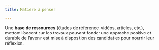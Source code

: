 ```yaml
---
title: Matière à penser

---
```

Une **base de ressources** (études de référence, vidéos, articles, etc.), mettant l’accent sur les travaux pouvant fonder une approche positive et durable de l’avenir est mise à disposition des candidat·es pour nourrir leur réflexion.